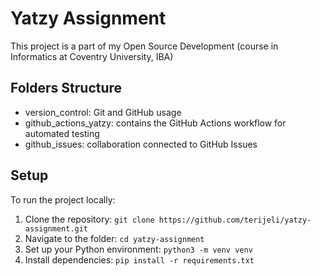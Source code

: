 # Yatzy Assignment

This project is a part of my Open Source Development (course in Informatics at Coventry University, IBA)

## Folders Structure
- version_control: Git and GitHub usage
- github_actions_yatzy: contains the GitHub Actions workflow for automated testing
- github_issues: collaboration connected to GitHub Issues

## Setup
To run the project locally:
1. Clone the repository: `git clone https://github.com/terijeli/yatzy-assignment.git`
2. Navigate to the folder: `cd yatzy-assignment`
3. Set up your Python environment: `python3 -m venv venv`
4. Install dependencies: `pip install -r requirements.txt`

